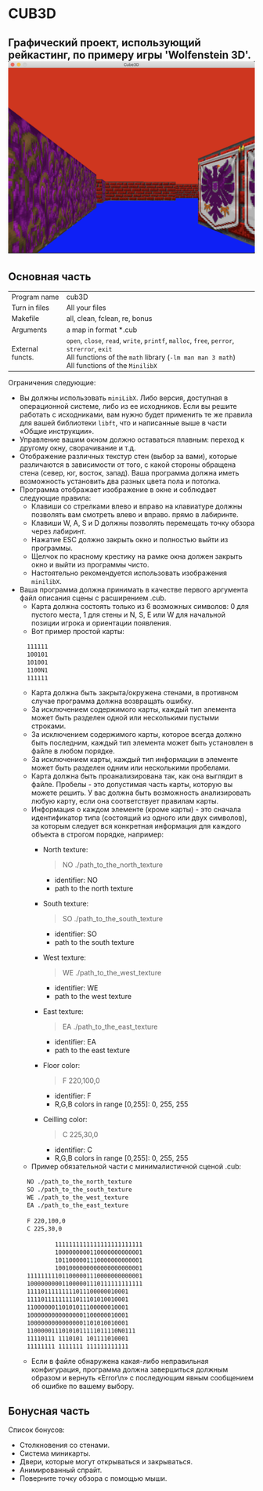 # CUB3D 

Графический проект, использующий рейкастинг, по примеру игры 'Wolfenstein 3D'.
![](./Screen_Shot.png)
----
## Основная часть
<table>
    <tr><td>Program name</td><td>cub3D</td></tr>
    <tr><td>Turn in files</td><td>All your files</td></tr>
    <tr><td>Makefile</td><td>all, clean, fclean, re, bonus</td></tr>
    <tr><td>Arguments</td><td>a map in format *.cub</td></tr>
    <tr><td>External functs.</td><td> <code>open</code>, <code>close</code>, <code>read</code>, <code>write</code>,
        <code>printf</code>, <code>malloc</code>, <code>free</code>, <code>perror</code>,
        <code>strerror</code>, <code>exit</code>
    <br>
    All functions of the <code>math</code>
    library (<code>-lm man man 3 math</code>) 
    <br>
    All functions of the <code>MinilibX</code>
        </td>
    </tr>
</table>

Ограничения следующие:
* Вы должны использовать `miniLibX`. Либо версия, доступная в операционной системе, либо из ее исходников.
  Если вы решите работать с исходниками, вам нужно будет применить те же правила для вашей библиотеки `libft`,
  что и написанные выше в части «Общие инструкции».
* Управление вашим окном должно оставаться плавным: переход к другому окну, сворачивание и т.д.
* Отображение различных текстур стен (выбор за вами), которые различаются в зависимости от того, с какой
  стороны обращена стена (север, юг, восток, запад).
  Ваша программа должна иметь возможность установить два разных цвета пола и потолка.
* Программа отображает изображение в окне и соблюдает следующие правила:
    * Клавиши со стрелками влево и вправо на клавиатуре должны позволять вам смотреть влево и вправо.
      прямо в лабиринте.
    * Клавиши W, A, S и D должны позволять перемещать точку обзора через
      лабиринт.
    * Нажатие ESC должно закрыть окно и полностью выйти из программы.
    * Щелчок по красному крестику на рамке окна должен закрыть окно и
      выйти из программы чисто.
    * Настоятельно рекомендуется использовать изображения `minilibX`.
* Ваша программа должна принимать в качестве первого аргумента файл описания сцены с расширением .cub.
    * Карта должна состоять только из 6 возможных символов: 0 для пустого места, 1 для стены и N, S, E или W
      для начальной позиции игрока и ориентации появления.
    * Вот пример простой карты:
  ```text
    111111 
    100101 
    101001
    1100N1
    111111
  ```
    * Карта должна быть закрыта/окружена стенами, в противном случае программа должна возвращать ошибку.
    * За исключением содержимого карты, каждый тип элемента может быть разделен одной или несколькими пустыми строками.
    * За исключением содержимого карты, которое всегда должно быть последним, каждый тип элемента может быть
      установлен в файле в любом порядке.
    * За исключением карты, каждый тип информации в элементе может быть разделен одним или несколькими пробелами.
    * Карта должна быть проанализирована так, как она выглядит в файле. Пробелы - это допустимая часть карты,
      которую вы можете решить. У вас должна быть возможность анализировать любую карту, если она соответствует правилам карты.
    * Информация о каждом элементе (кроме карты) - это сначала идентификатор типа (состоящий из одного или двух символов),
      за которым следует вся конкретная информация для каждого объекта в строгом порядке, например:
        * North texture:
          >NO ./path_to_the_north_texture

            - identifier: NO
            - path to the north texture
        * South texture:
          >SO ./path_to_the_south_texture

            - identifier: SO
            - path to the south texture
        * West texture:
          >WE ./path_to_the_west_texture

            - identifier: WE
            - path to the west texture
        * East texture:
          >EA ./path_to_the_east_texture

            - identifier: EA
            - path to the east texture
        * Floor color:
          >F 220,100,0

            - identifier: F
            - R,G,B colors in range [0,255]: 0, 255, 255
        * Ceilling color:
          >C 225,30,0

            - identifier: C
            - R,G,B colors in range [0,255]: 0, 255, 255
    * Пример обязательной части с минималистичной сценой .cub:
  ```text
    NO ./path_to_the_north_texture
    SO ./path_to_the_south_texture
    WE ./path_to_the_west_texture
    EA ./path_to_the_east_texture
    
    F 220,100,0
    C 225,30,0
    
            1111111111111111111111111
            1000000000110000000000001
            1011000001110000000000001
            1001000000000000000000001
    111111111011000001110000000000001
    100000000011000001110111111111111
    11110111111111011100000010001    
    11110111111111011101010010001    
    11000000110101011100000010001    
    10000000000000001100000010001    
    10000000000000001101010010001     
    11000001110101011111011110N0111  
    11110111 1110101 101111010001    
    11111111 1111111 111111111111    
   ```
    * Если в файле обнаружена какая-либо неправильная конфигурация, программа должна завершиться
      должным образом и вернуть «Error\n» с последующим явным сообщением об ошибке по вашему выбору.
## Бонусная часть
Список бонусов:
* Столкновения со стенами.
* Система миникарты.
* Двери, которые могут открываться и закрываться.
* Анимированный спрайт.
* Поверните точку обзора с помощью мыши.
